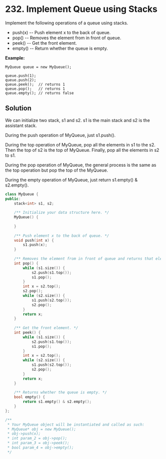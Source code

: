 # 232. Implement Queue using Stacks

Implement the following operations of a queue using stacks.

- push(x) -- Push element x to the back of queue.
- pop() -- Removes the element from in front of queue.
- peek() -- Get the front element.
- empty() -- Return whether the queue is empty.

**Example:**

```
MyQueue queue = new MyQueue();

queue.push(1);
queue.push(2);  
queue.peek();  // returns 1
queue.pop();   // returns 1
queue.empty(); // returns false
```

## Solution

We can initialize two stack, s1 and s2. s1 is the main stack and s2 is the assistant stack. 

During the push operation of MyQueue, just s1.push().

During the top operation of MyQueue, pop all the elements in s1 to the s2. Then the top of s2 is the top of MyQueue. Finally, pop all the elements in s2 to s1.

During the pop operation of MyQueue, the general process is the same as the top operation but pop the top of the MyQueue.

 During the empty operation of MyQueue, just return s1.empty() & s2.empty().

```C++
class MyQueue {
public:
    stack<int> s1, s2;
    
    /** Initialize your data structure here. */
    MyQueue() {
        
    }
    
    /** Push element x to the back of queue. */
    void push(int x) {
        s1.push(x);
    }
    
    /** Removes the element from in front of queue and returns that element. */
    int pop() {
        while (s1.size()) {
            s2.push(s1.top());
            s1.pop();
        }
        int x = s2.top();
        s2.pop();
        while (s2.size()) {
            s1.push(s2.top());
            s2.pop();
        }
        return x;
    }
    
    /** Get the front element. */
    int peek() {
        while (s1.size()) {
            s2.push(s1.top());
            s1.pop();
        }
        int x = s2.top();
        while (s2.size()) {
            s1.push(s2.top());
            s2.pop();
        }
        return x;
    }
    
    /** Returns whether the queue is empty. */
    bool empty() {
        return s1.empty() & s2.empty();
    }
};

/**
 * Your MyQueue object will be instantiated and called as such:
 * MyQueue* obj = new MyQueue();
 * obj->push(x);
 * int param_2 = obj->pop();
 * int param_3 = obj->peek();
 * bool param_4 = obj->empty();
 */
```

​     